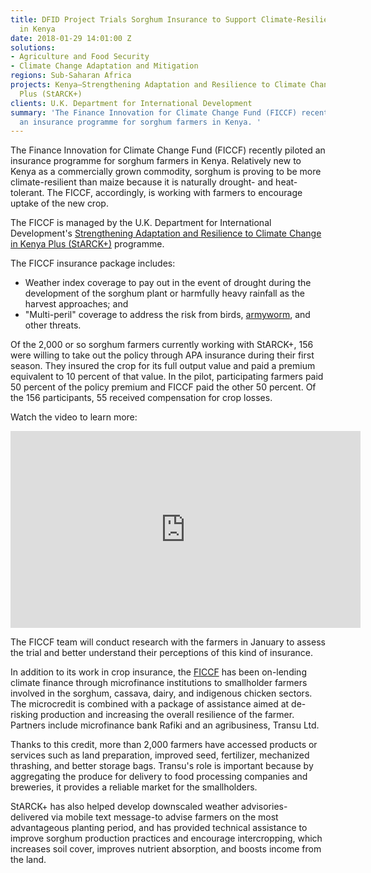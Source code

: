 ```yaml
---
title: DFID Project Trials Sorghum Insurance to Support Climate-Resilient Farming
  in Kenya
date: 2018-01-29 14:01:00 Z
solutions:
- Agriculture and Food Security
- Climate Change Adaptation and Mitigation
regions: Sub-Saharan Africa
projects: Kenya—Strengthening Adaptation and Resilience to Climate Change in Kenya
  Plus (StARCK+)
clients: U.K. Department for International Development
summary: 'The Finance Innovation for Climate Change Fund (FICCF) recently piloted
  an insurance programme for sorghum farmers in Kenya. '
---
```


The Finance Innovation for Climate Change Fund (FICCF) recently piloted an insurance programme for sorghum farmers in Kenya. Relatively new to Kenya as a commercially grown commodity, sorghum is proving to be more climate-resilient than maize because it is naturally drought- and heat-tolerant. The FICCF, accordingly, is working with farmers to encourage uptake of the new crop.

The FICCF is managed by the U.K. Department for International Development's [Strengthening Adaptation and Resilience to Climate Change in Kenya Plus (StARCK+)](https://www.dai.com/our-work/projects/kenya-strengthening-adaptation-and-resilience-climate-change-kenya-plus-starck) programme.

The FICCF insurance package includes:

* Weather index coverage to pay out in the event of drought during the development of the sorghum plant or harmfully heavy rainfall as the harvest approaches; and 
* "Multi-peril" coverage to address the risk from birds, [armyworm](https://dai-global-digital.com/apply-now-rfp-for-an-innovative-partner-to-fight-fall-armyworm.html), and other threats. 

Of the 2,000 or so sorghum farmers currently working with StARCK+, 156 were willing to take out the policy through APA insurance during their first season. They insured the crop for its full output value and paid a premium equivalent to 10 percent of that value. In the pilot, participating farmers paid 50 percent of the policy premium and FICCF paid the other 50 percent. Of the 156 participants, 55 received compensation for crop losses.

Watch the video to learn more: 

<iframe width="560" height="315" src="https://www.youtube.com/embed/up2TG9eqT0E" frameborder="0" allow="autoplay; encrypted-media" allowfullscreen></iframe>

The FICCF team will conduct research with the farmers in January to assess the trial and better understand their perceptions of this kind of insurance.

In addition to its work in crop insurance, the [FICCF](http://ficcf.com/index.php/h/about) has been on-lending climate finance through microfinance institutions to smallholder farmers involved in the sorghum, cassava, dairy, and indigenous chicken sectors. The microcredit is combined with a package of assistance aimed at de-risking production and increasing the overall resilience of the farmer. Partners include microfinance bank Rafiki and an agribusiness, Transu Ltd. 

Thanks to this credit, more than 2,000 farmers have accessed products or services such as land preparation, improved seed, fertilizer, mechanized thrashing, and better storage bags. Transu's role is important because by aggregating the produce for delivery to food processing companies and breweries, it provides a reliable market for the smallholders. 
 
StARCK+ has also helped develop downscaled weather advisories-delivered via mobile text message-to advise farmers on the most advantageous planting period, and has provided technical assistance to improve sorghum production practices and encourage intercropping, which increases soil cover, improves nutrient absorption, and boosts income from the land.